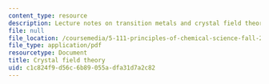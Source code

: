 ```yaml
---
content_type: resource
description: Lecture notes on transition metals and crystal field theory.
file: null
file_location: /coursemedia/5-111-principles-of-chemical-science-fall-2008/c1c824f9d56c6b89055adfa31d7a2c82_lecnotes28.pdf
file_type: application/pdf
resourcetype: Document
title: Crystal field theory
uid: c1c824f9-d56c-6b89-055a-dfa31d7a2c82
---
```

